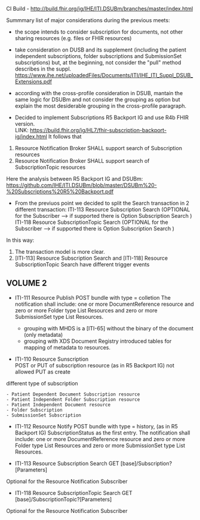 
CI Build - http://build.fhir.org/ig/IHE/ITI.DSUBm/branches/master/index.html


Summmary list of major considerations during the previous meets:

- the scope intends to consider subscription for documents, not other sharing resources (e.g. files or FHIR resources)

- take consideration on DUSB and its supplement (including the patient independent subscriptions, folder subscriptions and SubmissionSet subscriptions) but, at the beginning, not consider the "pull" method describes in the suppl.
https://www.ihe.net/uploadedFiles/Documents/ITI/IHE_ITI_Suppl_DSUB_Extensions.pdf

- according with the cross-profile consideration in DSUB, mantain the same logic for DSUBm and not consider the grouping as option but explain the most desiderable grouping in the cross-profile paragraph.

- Decided to implement Subscriptions R5 Backport IG and use R4b FHIR version.  
LINK: https://build.fhir.org/ig/HL7/fhir-subscription-backport-ig/index.html
It follows that
1. Resource Notification Broker SHALL support search of Subscription resources
2. Resource Notification Broker SHALL support search of SubscriptionTopic resources

Here the analysis between R5 Backport IG and DSUBm: 
https://github.com/IHE/ITI.DSUBm/blob/master/DSUBm%20-%20Subscriptions%20R5%20Backport.pdf


- From the previuos point we decided to split the Search transaction in 2 different transaction:
ITI-113 Resource Subscription Search (OPTIONAL for the Subscriber --> if supported there is Option Subscription Search )
ITI-118 Resource SubscriptionTopic Search (OPTIONAL for the Subscriber --> if supported there is Option Subscription Search )

In this way: 
1. The transaction model is more clear. 
2. [ITI-113] Resource Subscription Search and  [ITI-118] Resource SubscriptionTopic Search have different trigger events 


## VOLUME 2  
- ITI-111 Resource Publish 
POST bundle with type = colletion
The notification shall include: one or more DocumentReference resource and zero or more Folder type List Resources and zero or more SubmissionSet type List Resources.

    - grouping with MHDS is a [ITI-65] without the binary of the document (only metadata)
    - grouping with XDS Document Registry introduced tables for mapping of metadata to resources.

- ITI-110 Resource Sunscription  
POST or PUT of subscription resource (as in R5 Backport IG)
not allowed PUT as create 

different type of subscription 

    - Patient Dependent Document Subscription resource
    - Patient Independent Folder Subscription resource
    - Patient Independent Document resource
    - Folder Subscription
    - SubmissionSet Subscription


- ITI-112 Resource Notify 
POST bundle with type = history, (as in R5 Backport IG)
SubscriptionStatus as the first entry. 
The notification shall include: one or more DocumentReference resource and zero or more Folder type List Resources and zero or more SubmissionSet type List Resources.

- ITI-113 Resource Subscription Search
 GET [base]/Subscription?[Parameters]

Optional for the Resource Notification Subscriber

- ITI-118 Resource SubscriptionTopic Search
 GET [base]/SubscriptionTopic?[Parameters]

Optional for the Resource Notification Subscriber

